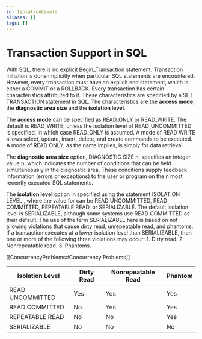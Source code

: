 ```yaml
---
id: IsolationLevels
aliases: []
tags: []
---
```


# Transaction Support in SQL 


With SQL, there is no explicit Begin_Transaction statement. Transaction initiation is done implicitly when particular SQL statements are encountered. However, every transaction must have an explicit end statement, which is either a COMMIT or a ROLLBACK. Every transaction has certain characteristics attributed to it. These characteristics are specified by a SET TRANSACTION statement in SQL. The characteristics are the **access mode**, the **diagnostic area size** and the **isolation level**.

The **access mode** can be specified as READ_ONLY or READ_WRITE. The default is READ_WRITE, unless the isolation level of READ_UNCOMMITTED is specified, in which case READ_ONLY is assumed. A mode of READ WRITE allows select, update, insert, delete, and create commands to be executed. A mode of READ ONLY, as the name implies, is simply for data retrieval.

The **diagnostic area size** option, DIAGNOSTIC SIZE n, specifies an integer value n, which indicates the number of conditions that can be held simultaneously in the diagnostic area. These conditions supply feedback information (errors or exceptions) to the user or program on the n most recently executed SQL statements.

The **isolation level** option in specified using the statement ISOLATION LEVEL <isolation>, where the value for <isolation> can be READ UNCOMMITTED, READ COMMITTED, REPEATABLE READ, or SERIALIZABLE. The default isolation level is SERIALIZABLE, although some systems use READ COMMITTED as their default. The use of the term SERIALIZABLE here is based on not allowing violations that cause dirty read, unrepeatable read, and phantoms. If a transaction executes at a lower isolation level than SERIALIZABLE, then one or more of the following three violations may occur:
    1. Dirty read.
    2. Nonrepeatable read.
    3. Phantoms.

[[ConcurrencyProblems#Concurrency Problems]]

| Isolation Level | Dirty Read | Nonrepeatable Read | Phantom | 
|-----------------|------------|--------------------|---------|
| READ UNCOMMITTED| Yes        | Yes                | Yes     |
| READ COMMITTED  | No         | Yes                | Yes     |
| REPEATABLE READ | No         | No                 | Yes     |
| SERIALIZABLE    | No         | No                 | No      |


